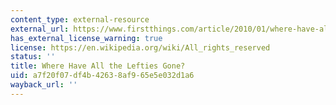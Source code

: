 ```yaml
---
content_type: external-resource
external_url: https://www.firstthings.com/article/2010/01/where-have-all-the-lefties-gone
has_external_license_warning: true
license: https://en.wikipedia.org/wiki/All_rights_reserved
status: ''
title: Where Have All the Lefties Gone?
uid: a7f20f07-df4b-4263-8af9-65e5e032d1a6
wayback_url: ''
---
```

